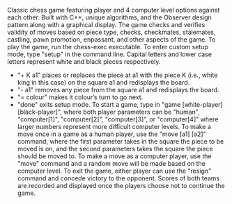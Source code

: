 Classic chess game featuring player and 4 computer level options against each other. Built with C++, unique algorithms, and the Observer design pattern along with a graphical display. The game checks and verifies validity of moves based on piece type, checks, checkmates, stalemates, castling, pawn promotion, enpassant, and other aspects of the game.
To play the game, run the chess-exec executable. To enter custom setup mode, type "setup" in the command line. Capital letters and lower case letters represent white and black pieces respectively. 
- "+ K a1" places or replaces the piece at a1 with the piece K (i.e., white king in this case) on the square a1 and redisplays the board.
- "- a1" removes any piece from the square a1 and redisplays the board.
- "= colour" makes it colour’s turn to go next.
- "done" exits setup mode.
To start a game, type in "game [white-player] [black-player]", where both player parameters can be "human", "computer[1]", "computer[2]", "computer[3]", or "computer[4]" where larger numbers represent more difficult computer levels.
To make a move once in a game as a human player, use the "move [a1] [a2]" command, where the first parameter takes in the square the piece to be moved is on, and the second parameters takes the square the piece should be moved to.
To make a move as a computer player, use the "move" command and a random move will be made based on the computer level.
To exit the game, either player can use the "resign" command and concede victory to the opponent.
Scores of both teams are recorded and displayed once the players choose not to continue the game.

